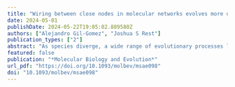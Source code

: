 ```yaml
---
title: "Wiring between close nodes in molecular networks evolves more quickly than between distant nodes"
date: 2024-05-01
publishDate: 2024-05-22T19:05:02.889580Z
authors: ["Alejandro Gil-Gomez", "Joshua S Rest"]
publication_types: ["2"]
abstract: "As species diverge, a wide range of evolutionary processes lead to changes in protein-protein interaction networks and metabolic networks. The rate at which molecular networks evolve is an important question in evolutionary biology. Previous empirical work has focused on interactomes from model organisms to calculate rewiring rates, but this is limited by the relatively small number of species and sparse nature of network data across species. We present a proxy for variation in network topology: variation in drug-drug interactions (DDIs), obtained by studying drug combinations (DCs) across taxa. Here, we propose the rate at which DDIs change across species as an estimate of the rate at which the underlying molecular network changes as species diverge. We computed the evolutionary rates of DDIs using previously published data from a high throughput study in gram-negative bacteria. Using phylogenetic comparative methods, we found that DDIs diverge rapidly over short evolutionary time periods, but that divergence saturates over longer time periods. In parallel, we mapped drugs with known targets in protein-protein interaction and co-functional networks. We found that the targets of synergistic DDIs are closer in these networks than other types of DCs and that synergistic interactions have a higher evolutionary rate, meaning that nodes that are closer evolve at a faster rate. Future studies of network evolution may use DC data to gain larger-scale perspectives on the details of network evolution within and between species."
featured: false
publication: "*Molecular Biology and Evolution*"
url_pdf: "https://doi.org/10.1093/molbev/msae098"
doi: "10.1093/molbev/msae098"
---
```


